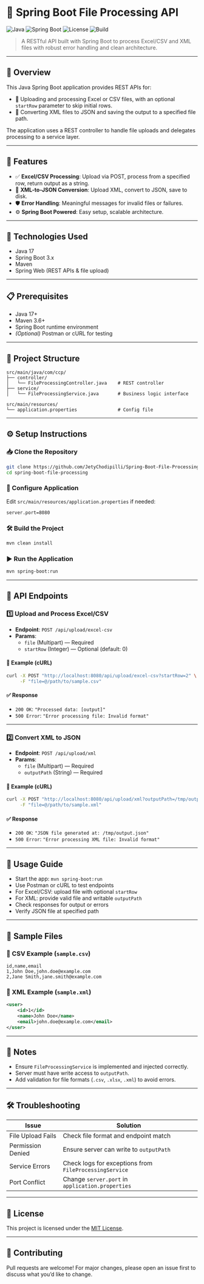 # 🌟 Spring Boot File Processing API

![Java](https://img.shields.io/badge/Java-17-blue.svg)
![Spring Boot](https://img.shields.io/badge/SpringBoot-3.x-green.svg)
![License](https://img.shields.io/badge/License-MIT-yellow.svg)
![Build](https://img.shields.io/badge/Build-Maven-success.svg)

> A RESTful API built with Spring Boot to process Excel/CSV and XML files with robust error handling and clean architecture.

---

## 📖 Overview

This Java Spring Boot application provides REST APIs for:

- 📄 Uploading and processing Excel or CSV files, with an optional `startRow` parameter to skip initial rows.
- 🔁 Converting XML files to JSON and saving the output to a specified file path.

The application uses a REST controller to handle file uploads and delegates processing to a service layer.

---

## 🚀 Features

- ✅ **Excel/CSV Processing**: Upload via POST, process from a specified row, return output as a string.
- 🔄 **XML-to-JSON Conversion**: Upload XML, convert to JSON, save to disk.
- 🛡️ **Error Handling**: Meaningful messages for invalid files or failures.
- ⚙️ **Spring Boot Powered**: Easy setup, scalable architecture.

---

## 🧰 Technologies Used

- Java 17  
- Spring Boot 3.x  
- Maven  
- Spring Web (REST APIs & file upload)

---

## 📋 Prerequisites

- Java 17+  
- Maven 3.6+  
- Spring Boot runtime environment  
- *(Optional)* Postman or cURL for testing

---

## 📁 Project Structure

```text
src/main/java/com/ccp/
├── controller/
│   └── FileProcessingController.java    # REST controller
├── service/
│   └── FileProcessingService.java       # Business logic interface

src/main/resources/
└── application.properties               # Config file
```

---

## ⚙️ Setup Instructions

### 📥 Clone the Repository

```bash
git clone https://github.com/JetyChodipilli/Spring-Boot-File-Processing-API
cd spring-boot-file-processing
```

### 🔧 Configure Application

Edit `src/main/resources/application.properties` if needed:

```properties
server.port=8080
```

### 🛠️ Build the Project

```bash
mvn clean install
```

### ▶️ Run the Application

```bash
mvn spring-boot:run
```

---

## 📡 API Endpoints

### 1️⃣ Upload and Process Excel/CSV

- **Endpoint**: `POST /api/upload/excel-csv`  
- **Params**:
  - `file` (Multipart) — Required  
  - `startRow` (Integer) — Optional (default: 0)

#### 🧪 Example (cURL)

```bash
curl -X POST "http://localhost:8080/api/upload/excel-csv?startRow=2" \
     -F "file=@/path/to/sample.csv"
```

#### ✅ Response

- `200 OK`: `"Processed data: [output]"`
- `500 Error`: `"Error processing file: Invalid format"`

---

### 2️⃣ Convert XML to JSON

- **Endpoint**: `POST /api/upload/xml`  
- **Params**:
  - `file` (Multipart) — Required  
  - `outputPath` (String) — Required

#### 🧪 Example (cURL)

```bash
curl -X POST "http://localhost:8080/api/upload/xml?outputPath=/tmp/output.json" \
     -F "file=@/path/to/sample.xml"
```

#### ✅ Response

- `200 OK`: `"JSON file generated at: /tmp/output.json"`
- `500 Error`: `"Error processing XML file: Invalid format"`

---

## 🧪 Usage Guide

- Start the app: `mvn spring-boot:run`
- Use Postman or cURL to test endpoints
- For Excel/CSV: upload file with optional `startRow`
- For XML: provide valid file and writable `outputPath`
- Check responses for output or errors
- Verify JSON file at specified path

---

## 📂 Sample Files

### 📄 CSV Example (`sample.csv`)

```csv
id,name,email
1,John Doe,john.doe@example.com
2,Jane Smith,jane.smith@example.com
```

### 📄 XML Example (`sample.xml`)

```xml
<user>
    <id>1</id>
    <name>John Doe</name>
    <email>john.doe@example.com</email>
</user>
```

---

## 📝 Notes

- Ensure `FileProcessingService` is implemented and injected correctly.
- Server must have write access to `outputPath`.
- Add validation for file formats (`.csv`, `.xlsx`, `.xml`) to avoid errors.

---

## 🛠️ Troubleshooting

| Issue                  | Solution                                                                 |
|------------------------|--------------------------------------------------------------------------|
| File Upload Fails      | Check file format and endpoint match                                     |
| Permission Denied      | Ensure server can write to `outputPath`                                  |
| Service Errors         | Check logs for exceptions from `FileProcessingService`                   |
| Port Conflict          | Change `server.port` in `application.properties`                         |

---

## 📜 License

This project is licensed under the [MIT License](LICENSE).

---

## 🤝 Contributing

Pull requests are welcome! For major changes, please open an issue first to discuss what you’d like to change.
